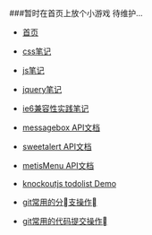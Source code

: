 ###暂时在首页上放个小游戏
待维护...    
    
* [首页](http://wangmoumei.github.io)     

* [css笔记](http://wangmoumei.github.io/css.html)     

* [js笔记 ](http://wangmoumei.github.io/jsnote.html)   

* [jquery笔记](http://wangmoumei.github.io/jqnote.html)    

* [ie6兼容性实践笔记](http://wangmoumei.github.io/ie6.html)      

* [messagebox API文档](http://wangmoumei.github.io/messagebox)     

* [sweetalert API文档](http://wangmoumei.github.io/sweetalert)     

* [metisMenu API文档](http://wangmoumei.github.io/metisMenu)     

* [knockoutjs todolist Demo](http://wangmoumei.github.io/knockout) 

* [git常用的分支操作](http://wangmoumei.github.io/git)

* [git常用的代码提交操作](http://wangmoumei.github.io/git/commit.html)